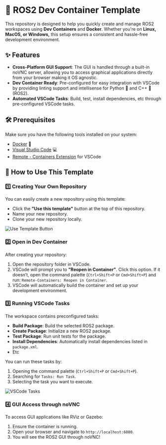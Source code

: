 # 🚀 ROS2 Dev Container Template

This repository is designed to help you quickly create and manage ROS2 workspaces using **Dev Containers** and **Docker**. Whether you're on **Linux, MacOS, or Windows,** this setup ensures a consistent and hassle-free development environment. 

## ✨ Features

- **Cross-Platform GUI Support**: The GUI is handled through a built-in noVNC server, allowing you to access graphical applications directly from your browser making it OS agnostic.
- **Dev Container Ready**: Pre-configured for easy integration with VSCode by providing linting support and intellisense for Python 🐍 and C++ 🔧 (ROS2).
- **Automated VSCode Tasks**: Build, test, install dependencies, etc through pre-configured VSCode tasks.

## 🛠️ Prerequisites

Make sure you have the following tools installed on your system:
- [Docker](https://www.docker.com/) 🐳
- [Visual Studio Code](https://code.visualstudio.com/) 💻
- [Remote - Containers Extension](https://marketplace.visualstudio.com/items?itemName=ms-vscode-remote.remote-containers) for VSCode

## 🚀 How to Use This Template

### 1️⃣ Creating Your Own Repository

You can easily create a new repository using this template:

- Click the **"Use this template"** button at the top of this repository.
- Name your new repository.
- Clone your new repository locally.

![Use Template Button](./images/use_template.png) <!-- Add a screenshot showing where the 'Use Template' button is -->

### 2️⃣ Open in Dev Container

After creating your repository:

1. Open the repository folder in VSCode.
2. VSCode will prompt you to **"Reopen in Container"**. Click this option. If it doesn’t, open the command palette (`Ctrl+Shift+P` or `Cmd+Shift+P`) and run: `Remote-Containers: Reopen in Container`.
3. VSCode will automatically build the container and set up your development environment.

### 3️⃣ Running VSCode Tasks

The workspace contains preconfigured tasks:

- **Build Package**: Build the selected ROS2 package.
- **Create Package**: Initialize a new ROS2 package.
- **Test Package**: Run unit tests for the package.
- **Install Dependencies**: Automatically install dependencies listed in `package.xml`.
- Etc

You can run these tasks by:
1. Opening the command palette (`Ctrl+Shift+P` or `Cmd+Shift+P`).
2. Searching for `Tasks: Run Task`.
3. Selecting the task you want to execute.

![VSCode Tasks](./images/vscode_tasks.png) <!-- Add an image showing the available tasks in VSCode -->

### 4️⃣ GUI Access through noVNC

To access GUI applications like RViz or Gazebo:

1. Ensure the container is running.
2. Open your browser and navigate to `http://localhost:6080`.
3. You will see the ROS2 GUI through noVNC! 
